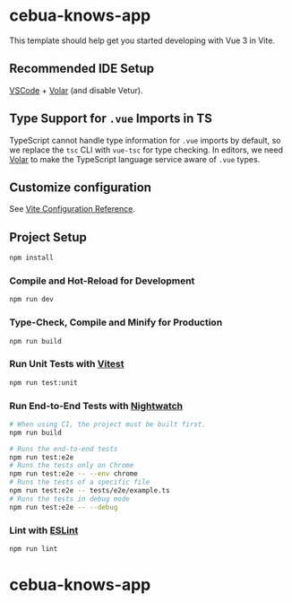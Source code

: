 # cebua-knows-app

This template should help get you started developing with Vue 3 in Vite.

## Recommended IDE Setup

[VSCode](https://code.visualstudio.com/) + [Volar](https://marketplace.visualstudio.com/items?itemName=Vue.volar) (and disable Vetur).

## Type Support for `.vue` Imports in TS

TypeScript cannot handle type information for `.vue` imports by default, so we replace the `tsc` CLI with `vue-tsc` for type checking. In editors, we need [Volar](https://marketplace.visualstudio.com/items?itemName=Vue.volar) to make the TypeScript language service aware of `.vue` types.

## Customize configuration

See [Vite Configuration Reference](https://vite.dev/config/).

## Project Setup

```sh
npm install
```

### Compile and Hot-Reload for Development

```sh
npm run dev
```

### Type-Check, Compile and Minify for Production

```sh
npm run build
```

### Run Unit Tests with [Vitest](https://vitest.dev/)

```sh
npm run test:unit
```

### Run End-to-End Tests with [Nightwatch](https://nightwatchjs.org/)

```sh
# When using CI, the project must be built first.
npm run build

# Runs the end-to-end tests
npm run test:e2e
# Runs the tests only on Chrome
npm run test:e2e -- --env chrome
# Runs the tests of a specific file
npm run test:e2e -- tests/e2e/example.ts
# Runs the tests in debug mode
npm run test:e2e -- --debug
```
    
### Lint with [ESLint](https://eslint.org/)

```sh
npm run lint
```
# cebua-knows-app
